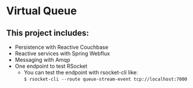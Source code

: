 # Virtual Queue

## This project includes:
- Persistence with Reactive Couchbase
- Reactive services with Spring Webflux
- Messaging with Amqp
- One endpoint to test RSocket
    - You can test the endpoint with rsocket-cli like:  
        `$ rsocket-cli --route queue-stream-event tcp://localhost:7000`